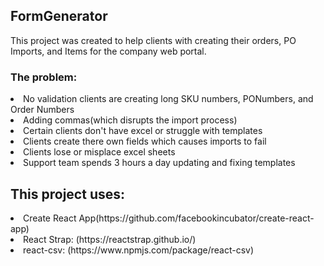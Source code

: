 ## FormGenerator

This project was created to help clients with creating their orders, PO Imports, and Items for the company web portal.

### The problem:
<li>No validation clients are creating long SKU numbers, PONumbers, and Order Numbers</li>
<li>Adding commas(which disrupts the import process)</li> 
<li>Certain clients don't have excel or struggle with templates</li>
<li>Clients create there own fields which causes imports to fail</li>
<li>Clients lose or misplace excel sheets</li>
<li>Support team spends 3 hours a day updating and fixing templates</li>
  
## This project uses:

<li>Create React App(https://github.com/facebookincubator/create-react-app)</li>
<li>React Strap: (https://reactstrap.github.io/)</li>
<li>react-csv: (https://www.npmjs.com/package/react-csv)</li>






